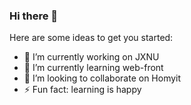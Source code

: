 ### Hi there 👋

Here are some ideas to get you started:

- 🔭 I’m currently working on JXNU
- 🌱 I’m currently learning web-front
- 👯 I’m looking to collaborate on Homyit
- ⚡ Fun fact: learning is happy
